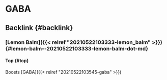 # GABA


## Backlink {#backlink}


### [Lemon Balm]({{< relref "20210522103333-lemon_balm" >}}) {#lemon-balm--20210522103333-lemon-balm-dot-md}


#### Top {#top}

Boosts [GABA]({{< relref "20210522103545-gaba" >}})
